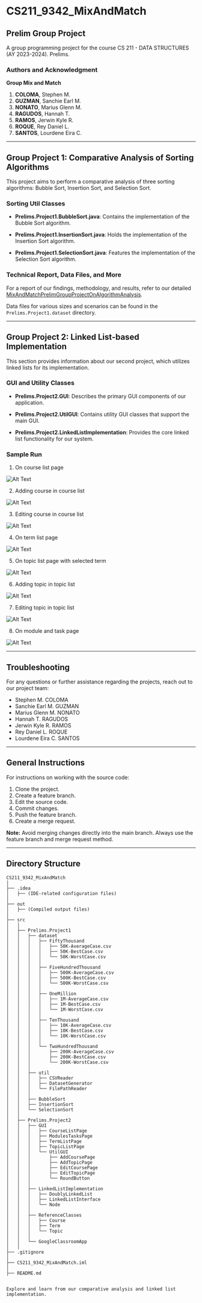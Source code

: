 # CS211_9342_MixAndMatch

## Prelim Group Project

A group programming project for the course CS 211 - DATA STRUCTURES (AY 2023-2024). Prelims.

### Authors and Acknowledgment

**Group Mix and Match**
1. **COLOMA**, Stephen M.
2. **GUZMAN**, Sanchie Earl M.
3. **NONATO**, Marius Glenn M.
4. **RAGUDOS**, Hannah T.
5. **RAMOS**, Jerwin Kyle R.
6. **ROQUE**, Rey Daniel L.
7. **SANTOS**, Lourdene Eira C.

---

## Group Project 1: Comparative Analysis of Sorting Algorithms

This project aims to perform a comparative analysis of three sorting algorithms: Bubble Sort, Insertion Sort, and Selection Sort.

### Sorting Util Classes

- **Prelims.Project1.BubbleSort.java**: Contains the implementation of the Bubble Sort algorithm.

- **Prelims.Project1.InsertionSort.java**: Holds the implementation of the Insertion Sort algorithm.

- **Prelims.Project1.SelectionSort.java**: Features the implementation of the Selection Sort algorithm.

### Technical Report, Data Files, and More

For a report of our findings, methodology, and results, refer to our detailed [MixAndMatchPrelimGroupProjectOnAlgorithmAnalysis](https://docs.google.com/document/d/1gKtJAHLXlthI0EKCrLfHiYVjrzdE2HUzpNh-_AHTRSQ/edit).

Data files for various sizes and scenarios can be found in the `Prelims.Project1.dataset` directory.

---

## Group Project 2: Linked List-based Implementation

This section provides information about our second project, which utilizes linked lists for its implementation.

### GUI and Utility Classes

- **Prelims.Project2.GUI**: Describes the primary GUI components of our application.

- **Prelims.Project2.UtilGUI**: Contains utility GUI classes that support the main GUI.

- **Prelims.Project2.LinkedListImplementation**: Provides the core linked list functionality for our system.

### Sample Run

1. On course list page

![Alt Text](src/Prelims/Project2/assets/README/CourseListPage.png)


2. Adding course in course list

![Alt Text](src/Prelims/Project2/assets/README/AddCourseInList.png)


3. Editing course in course list

![Alt Text](src/Prelims/Project2/assets/README/EditCourseInList.png)


4. On term list page

![Alt Text](src/Prelims/Project2/assets/README/TermListPage.png)


5. On topic list page with selected term

![Alt Text](src/Prelims/Project2/assets/README/SelectedTermAndTopicListPage.png)


6. Adding topic in topic list

![Alt Text](src/Prelims/Project2/assets/README/AddTopicInList.png)


7. Editing topic in topic list

![Alt Text](src/Prelims/Project2/assets/README/EditTopicInList.png)


8. On module and task page

![Alt Text](src/Prelims/Project2/assets/README/ModuleAndTaskPage.png)

---

## Troubleshooting

For any questions or further assistance regarding the projects, reach out to our project team:

- Stephen M. COLOMA
- Sanchie Earl M. GUZMAN
- Marius Glenn M. NONATO
- Hannah T. RAGUDOS
- Jerwin Kyle R. RAMOS
- Rey Daniel L. ROQUE
- Lourdene Eira C. SANTOS

---

## General Instructions

For instructions on working with the source code:

1. Clone the project.
2. Create a feature branch.
3. Edit the source code.
4. Commit changes.
5. Push the feature branch.
6. Create a merge request.

**Note:** Avoid merging changes directly into the main branch. Always use the feature branch and merge request method.

---

## Directory Structure

```
CS211_9342_MixAndMatch
│
├── .idea
│   ├── (IDE-related configuration files)
│
├── out
│   ├── (Compiled output files)
│
├── src
│   │
│   ├── Prelims.Project1
│   │   ├── dataset
│   │   │   ├── FiftyThousand
│   │   │   │   ├── 50K-AverageCase.csv
│   │   │   │   ├── 50K-BestCase.csv
│   │   │   │   └── 50K-WorstCase.csv
│   │   │   │
│   │   │   ├── FiveHundredThousand
│   │   │   │   ├── 500K-AverageCase.csv
│   │   │   │   ├── 500K-BestCase.csv
│   │   │   │   └── 500K-WorstCase.csv
│   │   │   │
│   │   │   ├── OneMillion
│   │   │   │   ├── 1M-AverageCase.csv
│   │   │   │   ├── 1M-BestCase.csv
│   │   │   │   └── 1M-WorstCase.csv
│   │   │   │
│   │   │   ├── TenThousand
│   │   │   │   ├── 10K-AverageCase.csv
│   │   │   │   ├── 10K-BestCase.csv
│   │   │   │   └── 10K-WorstCase.csv
│   │   │   │
│   │   │   └── TwoHundredThousand
│   │   │       ├── 200K-AverageCase.csv
│   │   │       ├── 200K-BestCase.csv
│   │   │       └── 200K-WorstCase.csv
│   │   │
│   │   ├── util
│   │   │   ├── CSVReader
│   │   │   ├── DatasetGenerator
│   │   │   └── FilePathReader
│   │   │
│   │   ├── BubbleSort
│   │   ├── InsertionSort
│   │   └── SelectionSort
│   │
│   ├── Prelims.Project2
│   │   ├── GUI
│   │   │   ├── CourseListPage
│   │   │   ├── ModulesTasksPage
│   │   │   ├── TermListPage
│   │   │   ├── TopicListPage
│   │   │   └── UtilGUI
│   │   │       ├── AddCoursePage
│   │   │       ├── AddTopicPage
│   │   │       ├── EditCoursePage
│   │   │       ├── EditTopicPage
│   │   │       └── RoundButton
│   │   │
│   │   ├── LinkedListImplementation
│   │   │   ├── DoublyLinkedList
│   │   │   ├── LinkedListInterface
│   │   │   └── Node
│   │   │
│   │   ├── ReferenceClasses
│   │   │   ├── Course
│   │   │   ├── Term
│   │   │   └── Topic
│   │   │
│   │   └── GoogleClassroomApp
│   │
├── .gitignore
│
├── CS211_9342_MixAndMatch.iml
│
├── README.md


Explore and learn from our comparative analysis and linked list implementation.

